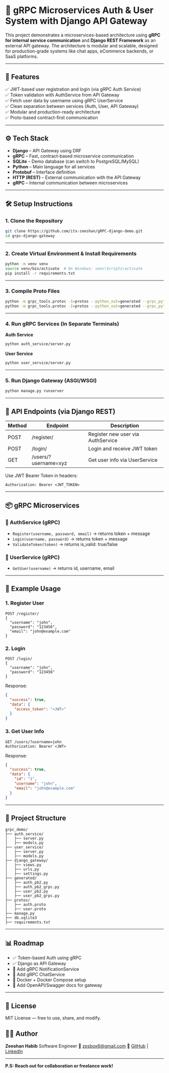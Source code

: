 # 💬 gRPC Microservices Auth & User System with Django API Gateway

This project demonstrates a microservices-based architecture using **gRPC for internal service communication** and **Django REST Framework** as an external API gateway. The architecture is modular and scalable, designed for production-grade systems like chat apps, eCommerce backends, or SaaS platforms.

---

## 🚀 Features

✅ JWT-based user registration and login (via gRPC Auth Service)  
✅ Token validation with AuthService from API Gateway  
✅ Fetch user data by username using gRPC UserService  
✅ Clean separation between services (Auth, User, API Gateway)  
✅ Modular and production-ready architecture  
✅ Proto-based contract-first communication

---

## ⚙️ Tech Stack

- **Django** – API Gateway using DRF
- **gRPC** – Fast, contract-based microservice communication
- **SQLite** – Demo database (can switch to PostgreSQL/MySQL)
- **Python** – Main language for all services
- **Protobuf** – Interface definition
- **HTTP (REST)** – External communication with the API Gateway
- **gRPC** – Internal communication between microservices

---

## 🛠️ Setup Instructions

### 1. Clone the Repository

```bash
git clone https://github.com/itx-zeeshan/gRPC-django-demo.git
cd grpc-django-gateway
```

---

### 2. Create Virtual Environment & Install Requirements

```bash
python -m venv venv
source venv/bin/activate  # On Windows: venv\Scripts\activate
pip install -r requirements.txt
```

---

### 3. Compile Proto Files

```bash
python -m grpc_tools.protoc -I=protos --python_out=generated --grpc_python_out=generated protos/auth.proto
python -m grpc_tools.protoc -I=protos --python_out=generated --grpc_python_out=generated protos/user.proto
```

---

### 4. Run gRPC Services (In Separate Terminals)

**Auth Service**

```bash
python auth_service/server.py
```

**User Service**

```bash
python user_service/server.py
```

---

### 5. Run Django Gateway (ASGI/WSGI)

```bash
python manage.py runserver
```

---

## 🔑 API Endpoints (via Django REST)

| Method | Endpoint        | Description                     |
|--------|------------------|---------------------------------|
| POST   | /register/       | Register new user via AuthService |
| POST   | /login/          | Login and receive JWT token       |
| GET    | /users/?username=xyz | Get user info via UserService    |

Use JWT Bearer Token in headers:
```
Authorization: Bearer <JWT_TOKEN>
```

---

## 📦 gRPC Microservices

### 🔐 AuthService (gRPC)

- `Register(username, password, email)` → returns token + message
- `Login(username, password)` → returns token + message
- `ValidateToken(token)` → returns is_valid: true/false

### 👤 UserService (gRPC)

- `GetUser(username)` → returns id, username, email

---

## 🧪 Example Usage

### 1. Register User

```http
POST /register/
{
  "username": "john",
  "password": "123456",
  "email": "john@example.com"
}
```

### 2. Login

```http
POST /login/
{
  "username": "john",
  "password": "123456"
}
```

Response:
```json
{
  "success": true,
  "data": {
    "access_token": "<JWT>"
  }
}
```

### 3. Get User Info

```http
GET /users/?username=john
Authorization: Bearer <JWT>
```

Response:
```json
{
  "success": true,
  "data": {
    "id": "1",
    "username": "john",
    "email": "john@example.com"
  }
}
```

---

## 📁 Project Structure

```
grpc_demo/
├── auth_service/
│   ├── server.py
│   ├── models.py
├── user_service/
│   ├── server.py
│   ├── models.py
├── django_gateway/
│   ├── views.py
│   ├── urls.py
│   ├── settings.py
├── generated/
│   ├── auth_pb2.py
│   ├── auth_pb2_grpc.py
│   ├── user_pb2.py
│   ├── user_pb2_grpc.py
├── protos/
│   ├── auth.proto
│   ├── user.proto
├── manage.py
├── db.sqlite3
├── requirements.txt
```

---

## 📊 Roadmap

- ✅ Token-based Auth using gRPC
- ✅ Django as API Gateway
- 🔄 Add gRPC NotificationService
- 🔄 Add gRPC ChatService
- 🔄 Docker + Docker Compose setup
- 🔄 Add OpenAPI/Swagger docs for gateway

---

## 📄 License

MIT License — free to use, share, and modify.

## 👨‍💼 Author

**Zeeshan Habib**
Software Engineer
📧 [zesbox6@gmail.com](mailto:zesbox6@gmail.com)
🔗 [GitHub](https://github.com/itx-zeeshan) | [LinkedIn](https://www.linkedin.com/in/zeeshan-habib-dev/)

---

**P.S: Reach out for collaboration or freelance work!**
